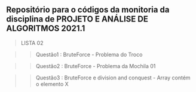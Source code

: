 ## Repositório para o códigos da monitoria da disciplina de PROJETO E ANÁLISE DE ALGORITMOS 2021.1

> LISTA 02

> > Questão1 : BruteForce - Problema do Troco

> > Questão2 : BruteForce - Problema da Mochila 01

> > Questão3 : BruteForce e division and conquest - Array contém o elemento X
